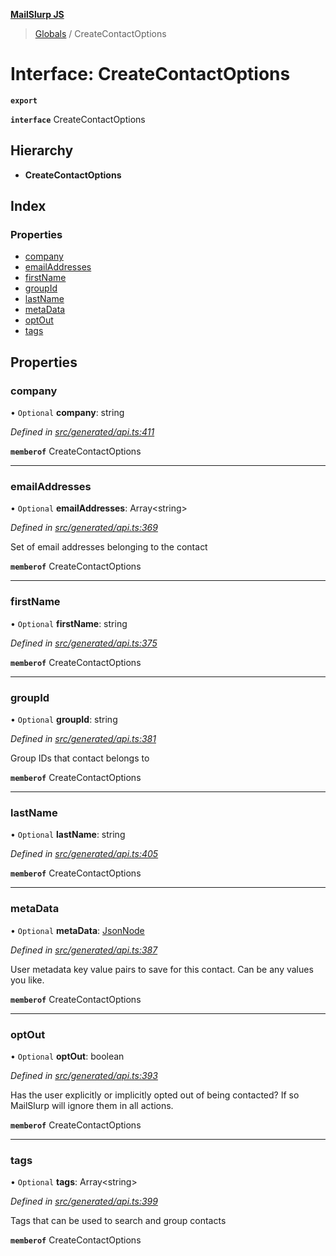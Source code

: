 **[MailSlurp JS](../README.md)**

> [Globals](../README.md) / CreateContactOptions

# Interface: CreateContactOptions

**`export`** 

**`interface`** CreateContactOptions

## Hierarchy

* **CreateContactOptions**

## Index

### Properties

* [company](createcontactoptions.md#company)
* [emailAddresses](createcontactoptions.md#emailaddresses)
* [firstName](createcontactoptions.md#firstname)
* [groupId](createcontactoptions.md#groupid)
* [lastName](createcontactoptions.md#lastname)
* [metaData](createcontactoptions.md#metadata)
* [optOut](createcontactoptions.md#optout)
* [tags](createcontactoptions.md#tags)

## Properties

### company

• `Optional` **company**: string

*Defined in [src/generated/api.ts:411](https://github.com/mailslurp/mailslurp-client/blob/717d89d/src/generated/api.ts#L411)*

**`memberof`** CreateContactOptions

___

### emailAddresses

• `Optional` **emailAddresses**: Array\<string>

*Defined in [src/generated/api.ts:369](https://github.com/mailslurp/mailslurp-client/blob/717d89d/src/generated/api.ts#L369)*

Set of email addresses belonging to the contact

**`memberof`** CreateContactOptions

___

### firstName

• `Optional` **firstName**: string

*Defined in [src/generated/api.ts:375](https://github.com/mailslurp/mailslurp-client/blob/717d89d/src/generated/api.ts#L375)*

**`memberof`** CreateContactOptions

___

### groupId

• `Optional` **groupId**: string

*Defined in [src/generated/api.ts:381](https://github.com/mailslurp/mailslurp-client/blob/717d89d/src/generated/api.ts#L381)*

Group IDs that contact belongs to

**`memberof`** CreateContactOptions

___

### lastName

• `Optional` **lastName**: string

*Defined in [src/generated/api.ts:405](https://github.com/mailslurp/mailslurp-client/blob/717d89d/src/generated/api.ts#L405)*

**`memberof`** CreateContactOptions

___

### metaData

• `Optional` **metaData**: [JsonNode](jsonnode.md)

*Defined in [src/generated/api.ts:387](https://github.com/mailslurp/mailslurp-client/blob/717d89d/src/generated/api.ts#L387)*

User metadata key value pairs to save for this contact. Can be any values you like.

**`memberof`** CreateContactOptions

___

### optOut

• `Optional` **optOut**: boolean

*Defined in [src/generated/api.ts:393](https://github.com/mailslurp/mailslurp-client/blob/717d89d/src/generated/api.ts#L393)*

Has the user explicitly or implicitly opted out of being contacted? If so MailSlurp will ignore them in all actions.

**`memberof`** CreateContactOptions

___

### tags

• `Optional` **tags**: Array\<string>

*Defined in [src/generated/api.ts:399](https://github.com/mailslurp/mailslurp-client/blob/717d89d/src/generated/api.ts#L399)*

Tags that can be used to search and group contacts

**`memberof`** CreateContactOptions
